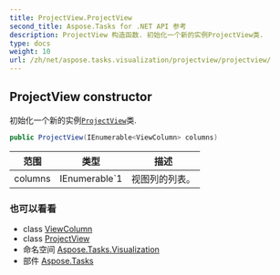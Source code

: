 ```yaml
---
title: ProjectView.ProjectView
second_title: Aspose.Tasks for .NET API 参考
description: ProjectView 构造函数. 初始化一个新的实例ProjectView类.
type: docs
weight: 10
url: /zh/net/aspose.tasks.visualization/projectview/projectview/
---
```

## ProjectView constructor

初始化一个新的实例[`ProjectView`](../)类.

```csharp
public ProjectView(IEnumerable<ViewColumn> columns)
```

| 范围 | 类型 | 描述 |
| --- | --- | --- |
| columns | IEnumerable`1 | 视图列的列表。 |

### 也可以看看

* class [ViewColumn](../../viewcolumn/)
* class [ProjectView](../)
* 命名空间 [Aspose.Tasks.Visualization](../../projectview/)
* 部件 [Aspose.Tasks](../../../)


